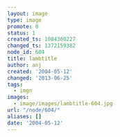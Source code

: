 ```yaml
---
layout: image
type: image
promote: 0
status: 1
created_ts: 1084360227
changed_ts: 1372159382
node_id: 604
title: lambtitle
author: anj
created: '2004-05-12'
changed: '2013-06-25'
tags:
  - imgn
images:
  - image/images/lambtitle-604.jpg
url: "/node/604/"
aliases: []
date: '2004-05-12'
---
```


